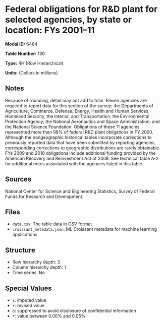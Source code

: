 # Federal obligations for R&D plant for selected agencies, by state or location: FYs 2001&#8211;11

**Modal ID:** 6464

**Table Number:** 130

**Type:** RH (Row Hierarchical)

**Units:** (Dollars in millions)

## Notes

Because of rounding, detail may not add to total. Eleven agencies are required to report data for this section of the survey: the Departments of Agriculture, Commerce, Defense, Energy, Health and Human Services, Homeland Security, the Interior, and Transportation; the Environmental Protection Agency; the National Aeronautics and Space Administration; and the National Science Foundation. Obligations of these 11 agencies represented more than 98% of federal R&D plant obligations in FY 2020. Although the nongeographic historical tables incorporate corrections to previously reported data that have been submitted by reporting agencies, corresponding corrections to geographic distributions are rarely obtainable. FYs 2009 and 2010 obligations include additional funding provided by the American Recovery and Reinvestment Act of 2009. See technical table A-2 for additional notes associated with the agencies listed in this table.

## Sources

National Center for Science and Engineering Statistics, Survey of Federal Funds for Research and Development.

## Files

- `data.csv`: The table data in CSV format
- `croissant_metadata.json`: ML Croissant metadata for machine learning applications

## Structure

- Row hierarchy depth: 3
- Column hierarchy depth: 1
- Time series: No

## Special Values

- `i`: imputed value
- `r`: revised value
- `D`: suppressed to avoid disclosure of confidential information
- `*`: value between 0.00% and 0.05%
